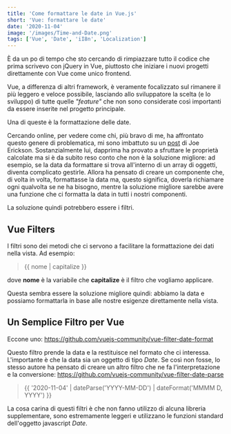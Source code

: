 ```yaml
---
title: 'Come formattare le date in Vue.js'
short: 'Vue: formattare le date'
date: '2020-11-04'
image: '/images/Time-and-Date.png'
tags: ['Vue', 'Date', 'iI8n', 'Localization']
---
```


È da un po di tempo che sto cercando di rimpiazzare tutto il codice che prima scrivevo con jQuery in Vue, piuttosto che iniziare i nuovi progetti direttamente con Vue come unico frontend.

Vue, a differenza di altri framework, è veramente focalizzato sul rimanere il più leggero e veloce possibile, lasciando allo sviluppatore la scelta (e lo sviluppo) di tutte quelle *"feature"* che non sono considerate così importanti da essere inserite nel progetto principale.

Una di queste è la formattazione delle date.

Cercando online, per vedere come chi, più bravo di me, ha affrontato questo genere di problematica, mi sono imbattuto su un [post](https://jerickson.net/how-to-format-dates-in-vue/) di Joe Erickson.
Sostanzialmente lui, dapprima ha provato a sfruttare le proprietà calcolate ma si è da subito reso conto che non è la soluzione migliore: ad esempio,  se la data da formattare si trova all'interno di un array di oggetti, diventa complicato gestirle.
Allora ha pensato di creare un componente che, di volta in volta, formattasse la data ma, questo significa, doverla richiamare ogni qualvolta se ne ha bisogno, mentre la soluzione migliore sarebbe avere una funzione che ci formatta la data in tutti i nostri componenti.

La soluzione quindi potrebbero essere i filtri.

## Vue Filters

I filtri sono dei metodi che ci servono a facilitare la formattazione dei dati nella vista. Ad esempio:

> {{ nome | capitalize }}

dove **nome** è la variabile che **capitalize** è il filtro che vogliamo applicare.

Questa sembra essere la soluzione migliore quindi: abbiamo la data e possiamo formattarla in base alle nostre esigenze direttamente nella vista.

## Un Semplice Filtro per Vue

Eccone uno: https://github.com/vuejs-community/vue-filter-date-format

Questo filtro prende la data e la restituisce nel formato che ci interessa. L'importante è che la data sia un oggetto di tipo *Date*. Se così non fosse, lo stesso autore ha pensato di creare un altro filtro che ne fa l'interpretazione e la conversione: https://github.com/vuejs-community/vue-filter-date-parse

> {{ '2020-11-04' | dateParse('YYYY-MM-DD') | dateFormat('MMMM D, YYYY') }}

La cosa carina di questi filtri è che non fanno utilizzo di alcuna libreria supplementare, sono estremamente leggeri e utilizzano le funzioni standard dell'oggetto javascript *Date*.

